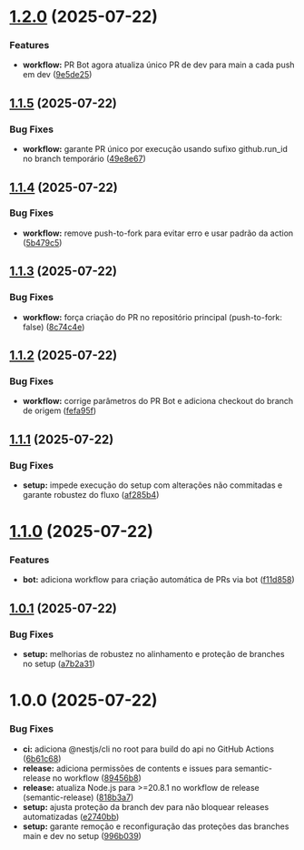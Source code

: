 # [1.2.0](https://github.com/ArthurProjectCorrea/monorepo-starter/compare/v1.1.5...v1.2.0) (2025-07-22)


### Features

* **workflow:** PR Bot agora atualiza único PR de dev para main a cada push em dev ([9e5de25](https://github.com/ArthurProjectCorrea/monorepo-starter/commit/9e5de2515453dd6ceef836059550c7863696c002))

## [1.1.5](https://github.com/ArthurProjectCorrea/monorepo-starter/compare/v1.1.4...v1.1.5) (2025-07-22)


### Bug Fixes

* **workflow:** garante PR único por execução usando sufixo github.run_id no branch temporário ([49e8e67](https://github.com/ArthurProjectCorrea/monorepo-starter/commit/49e8e671578bcb20aeb6b04815dccd1ab6ae3bff))

## [1.1.4](https://github.com/ArthurProjectCorrea/monorepo-starter/compare/v1.1.3...v1.1.4) (2025-07-22)


### Bug Fixes

* **workflow:** remove push-to-fork para evitar erro e usar padrão da action ([5b479c5](https://github.com/ArthurProjectCorrea/monorepo-starter/commit/5b479c522708d4e4233fbb5b03528238a939046c))

## [1.1.3](https://github.com/ArthurProjectCorrea/monorepo-starter/compare/v1.1.2...v1.1.3) (2025-07-22)


### Bug Fixes

* **workflow:** força criação do PR no repositório principal (push-to-fork: false) ([8c74c4e](https://github.com/ArthurProjectCorrea/monorepo-starter/commit/8c74c4e186bd1eb960540665fcb30151e2f84798))

## [1.1.2](https://github.com/ArthurProjectCorrea/monorepo-starter/compare/v1.1.1...v1.1.2) (2025-07-22)

### Bug Fixes

- **workflow:** corrige parâmetros do PR Bot e adiciona checkout do branch de origem ([fefa95f](https://github.com/ArthurProjectCorrea/monorepo-starter/commit/fefa95f25f83bfe1df0a006a35d5ae90392830cc))

## [1.1.1](https://github.com/ArthurProjectCorrea/monorepo-starter/compare/v1.1.0...v1.1.1) (2025-07-22)

### Bug Fixes

- **setup:** impede execução do setup com alterações não commitadas e garante robustez do fluxo ([af285b4](https://github.com/ArthurProjectCorrea/monorepo-starter/commit/af285b49eb1d1ab4cdd820a2643d278506139508))

# [1.1.0](https://github.com/ArthurProjectCorrea/monorepo-starter/compare/v1.0.1...v1.1.0) (2025-07-22)

### Features

- **bot:** adiciona workflow para criação automática de PRs via bot ([f11d858](https://github.com/ArthurProjectCorrea/monorepo-starter/commit/f11d858ded500cc3c2002353889a9ac61d07d14c))

## [1.0.1](https://github.com/ArthurProjectCorrea/monorepo-starter/compare/v1.0.0...v1.0.1) (2025-07-22)

### Bug Fixes

- **setup:** melhorias de robustez no alinhamento e proteção de branches no setup ([a7b2a31](https://github.com/ArthurProjectCorrea/monorepo-starter/commit/a7b2a31660c87b34f6598d082aa77e838333b256))

# 1.0.0 (2025-07-22)

### Bug Fixes

- **ci:** adiciona @nestjs/cli no root para build do api no GitHub Actions ([6b61c68](https://github.com/ArthurProjectCorrea/monorepo-starter/commit/6b61c6846458edbbdc925e8b3fad8ed536c7f5da))
- **release:** adiciona permissões de contents e issues para semantic-release no workflow ([89456b8](https://github.com/ArthurProjectCorrea/monorepo-starter/commit/89456b8b9631120fc1ebd8871106d485ed9c21c6))
- **release:** atualiza Node.js para >=20.8.1 no workflow de release (semantic-release) ([818b3a7](https://github.com/ArthurProjectCorrea/monorepo-starter/commit/818b3a79d2ac97e1d582795a507c726edac7b088))
- **setup:** ajusta proteção da branch dev para não bloquear releases automatizadas ([e2740bb](https://github.com/ArthurProjectCorrea/monorepo-starter/commit/e2740bb808d9b8799c929b89a3b2d73c07ab8c21))
- **setup:** garante remoção e reconfiguração das proteções das branches main e dev no setup ([996b039](https://github.com/ArthurProjectCorrea/monorepo-starter/commit/996b0397edcd0fb5d0ece57c0d3ac8b4b27d3108))
